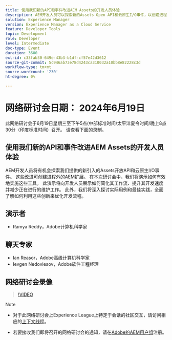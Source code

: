 ```yaml
---
title: 使用我们新的API和事件改进AEM Assets的开发人员体验
description: AEM开发人员可以探索新的Assets Open API和云原生I/O事件，以创建进程外的AEM扩展，简化工作流，提高开发速度并减少维护，同时演示实用用例和最佳实践。
solution: Experience Manager
version: Experience Manager as a Cloud Service
feature: Developer Tools
topic: Development
role: Developer
level: Intermediate
doc-type: Event
duration: 3600
exl-id: c33fab30-649e-43b3-b1df-cf57e42d3612
source-git-commit: 5c946ab73e78d4243ca310032a10bb8e82228c3d
workflow-type: tm+mt
source-wordcount: '230'
ht-degree: 0%

---
```


# 网络研讨会日期： 2024年6月19日

此网络研讨会于6月19日星期三至下午5点(中部标准时间/太平洋夏令时间/晚上8点30分（印度标准时间）召开。 请查看下面的录制。

## 使用我们新的API和事件改进AEM Assets的开发人员体验

AEM开发人员将有机会探索我们提供的新引入的Assets开放API和云原生I/O事件。 这些改进可创建进程外的AEM扩展。 在本次研讨会中，我们将演示如何有效地实施这些工具。 此演示将向开发人员展示如何简化其工作流、提升其开发速度并减少正在进行的维护工作。 此外，我们将深入探讨实际用例和最佳实践，全面了解如何利用这些创新来优化开发流程。

## 演示者

* Ramya Reddy，Adobe计算机科学家

## 聊天专家

* Ian Reasor，Adobe高级计算机科学家
* Ievgen Nedoviesov，Adobe软件工程经理

## 网络研讨会录像

>[!VIDEO](https://video.tv.adobe.com/v/3430198)

>[!NOTE]
> 
>* 对于此网络研讨会上Experience League上特定于会话的社区交互，请访问相应的[上下文线程](https://adobe.ly/3UQXwFO)。
>
>* 若要接收我们即将召开的网络研讨会的通知，请在[Adobe的AEM用户组](https://aem-augs.adobe.com/)注册。
